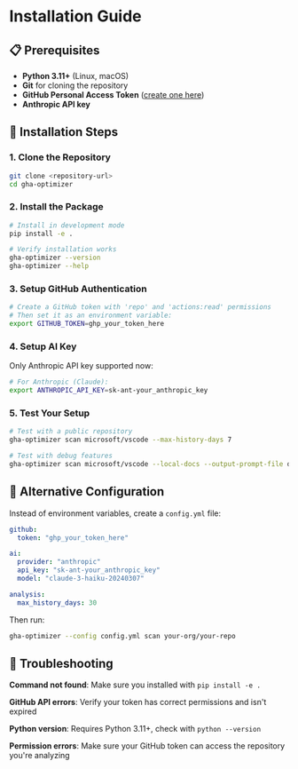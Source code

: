 # Installation Guide

## 📋 Prerequisites

- **Python 3.11+** (Linux, macOS)
- **Git** for cloning the repository
- **GitHub Personal Access Token** ([create one here](https://github.com/settings/tokens))
- **Anthropic API key**

## 🚀 Installation Steps

### 1. Clone the Repository
```bash
git clone <repository-url>
cd gha-optimizer
```

### 2. Install the Package
```bash
# Install in development mode
pip install -e .

# Verify installation works
gha-optimizer --version
gha-optimizer --help
```

### 3. Setup GitHub Authentication
```bash
# Create a GitHub token with 'repo' and 'actions:read' permissions
# Then set it as an environment variable:
export GITHUB_TOKEN=ghp_your_token_here
```

### 4. Setup AI Key
Only Anthropic API key supported now:

```bash
# For Anthropic (Claude):
export ANTHROPIC_API_KEY=sk-ant-your_anthropic_key
```

### 5. Test Your Setup
```bash
# Test with a public repository
gha-optimizer scan microsoft/vscode --max-history-days 7

# Test with debug features
gha-optimizer scan microsoft/vscode --local-docs --output-prompt-file debug.txt
```

## 🔧 Alternative Configuration

Instead of environment variables, create a `config.yml` file:

```yaml
github:
  token: "ghp_your_token_here"

ai:
  provider: "anthropic"
  api_key: "sk-ant-your_anthropic_key"
  model: "claude-3-haiku-20240307"

analysis:
  max_history_days: 30
```

Then run:
```bash
gha-optimizer --config config.yml scan your-org/your-repo
```

## 🐛 Troubleshooting

**Command not found**: Make sure you installed with `pip install -e .`

**GitHub API errors**: Verify your token has correct permissions and isn't expired

**Python version**: Requires Python 3.11+, check with `python --version`

**Permission errors**: Make sure your GitHub token can access the repository you're analyzing
